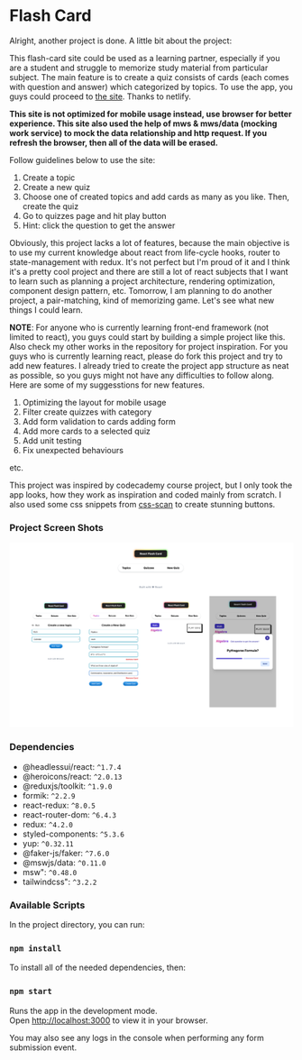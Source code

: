 # Flash Card

Alright, another project is done. A little bit about the project:

This flash-card site could be used as a learning partner, especially if you are a student and struggle to memorize study material from particular subject.
The main feature is to create a quiz consists of cards (each comes with question and answer) which categorized by topics. To use the app, you guys could proceed to [the site](https://cute-snickerdoodle-d15ba1.netlify.app/). Thanks to netlify. 

**This site is not optimized for mobile usage instead, use browser for better experience. This site also used the help of mws & mws/data (mocking work service) to mock the data relationship and http request. If you refresh the browser, then all of the data will be erased.**

Follow guidelines below to use the site:

1. Create a topic
2. Create a new quiz
3. Choose one of created topics and add cards as many as you like. Then, create the quiz
4. Go to quizzes page and hit play button
5. Hint: click the question to get the answer 

Obviously, this project lacks a lot of features, because the main objective is to use my current knowledge about react from life-cycle hooks, router to state-management with redux. It's not perfect but I'm proud of it and I think it's a pretty cool project and there are still a lot of react subjects that I want to learn such as planning a project architecture, rendering optimization, component design pattern, etc. Tomorrow, I am planning to do another project, a pair-matching, kind of memorizing game. Let's see what new things I could learn. 

**NOTE**: For anyone who is currently learning front-end framework (not limited to react), you guys could start by building a simple project like this. Also check my other works in the repository for project inspiration. For you guys who is currently learning react, please do fork this project and try to add new features. I already tried to create the project app structure as neat as possible, so you guys might not have any difficulties to follow along. Here are some of my suggesstions for new features.

1. Optimizing the layout for mobile usage
2. Filter create quizzes with category
3. Add form validation to cards adding form
4. Add more cards to a selected quiz
5. Add unit testing
6. Fix unexpected behaviours

etc.

This project was inspired by codecademy course project, but I only took the app looks, how they work as inspiration and coded mainly from scratch. I also used some css snippets from [css-scan](https://getcssscan.com/css-buttons-examples) to create stunning buttons.

### Project Screen Shots

![Screenshot](ss.png)

### Dependencies

- @headlessui/react: `^1.7.4`
- @heroicons/react: `^2.0.13`
- @reduxjs/toolkit: `^1.9.0`
- formik: `^2.2.9`
- react-redux: `^8.0.5`
- react-router-dom: `^6.4.3`
- redux: `^4.2.0`
- styled-components: `^5.3.6`
- yup: `^0.32.11`
- @faker-js/faker: `^7.6.0`
- @mswjs/data: `^0.11.0`
- msw": `^0.48.0`
- tailwindcss": `^3.2.2`

### Available Scripts

In the project directory, you can run:

### `npm install`

To install all of the needed dependencies, then:

### `npm start`

Runs the app in the development mode.\
Open [http://localhost:3000](http://localhost:3000) to view it in your browser.

You may also see any logs in the console when performing any form submission event.

